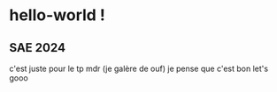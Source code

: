 # hello-world !
## SAE 2024
c'est juste pour le tp mdr (je galère de ouf)
je pense que c'est bon let's gooo
